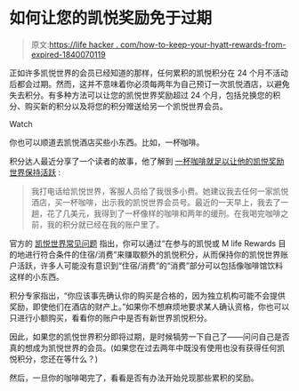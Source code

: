 # 如何让您的凯悦奖励免于过期

> 原文:[https://life hacker . com/how-to-keep-your-hyatt-rewards-from-expired-1840070119](https://lifehacker.com/how-to-keep-your-hyatt-rewards-from-expiring-1840070119)

正如许多凯悦世界的会员已经知道的那样，任何累积的凯悦积分在 24 个月不活动后都会过期。然而，这并不意味着你必须每两年为自己预订一次凯悦酒店，以避免失去积分。有多种方法可以让您的凯悦世界奖励超过 24 个月，包括兑换您的积分、购买新的积分以及将您的积分赠送给另一个凯悦世界会员。

Watch

你也可以顺道去凯悦酒店买些小东西。比如，一杯咖啡。

积分达人最近分享了一个读者的故事，他了解到 [一杯咖啡就足以让他的凯悦奖励世界保持活跃](https://thepointsguy.com/news/coffee-points-alive-success-story/) :

> 我打电话给凯悦世界，客服人员给了我很多小费。她建议我去任何一家凯悦酒店，买一杯咖啡，出示我的凯悦世界会员号。最近的一天早上，我去了一趟，花了几美元，我得到了一杯像样的咖啡和两年的缓刑。在我喝完咖啡之前，我的积分就已经在我的账户里了。

官方的 [凯悦世界常见问题](https://help.hyatt.com/en/faqs/world-of-hyatt/general-world-of-hyatt-program.html#/15) 指出，你可以通过“在参与的凯悦或 M life Rewards 目的地进行符合条件的住宿/消费”来赚取额外的凯悦积分，从而保持你的凯悦世界账户活跃，许多人可能没有意识到“住宿/消费”的“消费”部分可以包括像咖啡馆饮料这样的小东西。

积分专家指出，“你应该事先确认你的购买是合格的，因为独立机构可能不会提供奖励，即使他们在酒店的财产上。”如果你不想麻烦地要求某人确认资格，你也可以只进行小额购买，看看你的账户中是否有新世界凯悦积分。

因此，如果您的凯悦世界积分即将过期，是时候犒劳一下自己了——问问自己是否真的想成为凯悦世界的会员。(如果您在过去两年中既没有使用也没有获得任何凯悦积分，您还在等什么？)

然后，一旦你的咖啡喝完了，看看是否有办法开始兑现那些累积的奖励。